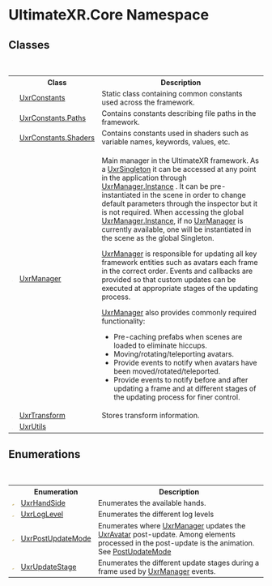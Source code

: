 # UltimateXR.Core Namespace

## Classes
&nbsp;<table><tr><th></th><th>Class</th><th>Description</th></tr><tr><td>![Public class](media/pubclass.gif "Public class")</td><td><a href="T_UltimateXR_Core_UxrConstants">UxrConstants</a></td><td>
Static class containing common constants used across the framework.</td></tr><tr><td>![Public class](media/pubclass.gif "Public class")</td><td><a href="T_UltimateXR_Core_UxrConstants_Paths">UxrConstants.Paths</a></td><td>
Contains constants describing file paths in the framework.</td></tr><tr><td>![Public class](media/pubclass.gif "Public class")</td><td><a href="T_UltimateXR_Core_UxrConstants_Shaders">UxrConstants.Shaders</a></td><td>
Contains constants used in shaders such as variable names, keywords, values, etc.</td></tr><tr><td>![Public class](media/pubclass.gif "Public class")</td><td><a href="T_UltimateXR_Core_UxrManager">UxrManager</a></td><td>

Main manager in the UltimateXR framework. As a <a href="T_UltimateXR_Core_Components_Singleton_UxrSingleton_1">UxrSingleton</a> it can be accessed at any point in the application through <a href="P_UltimateXR_Core_Components_Singleton_UxrSingleton_1_Instance">UxrManager.Instance</a> . It can be pre-instantiated in the scene in order to change default parameters through the inspector but it is not required. When accessing the global <a href="P_UltimateXR_Core_Components_Singleton_UxrSingleton_1_Instance">UxrManager.Instance</a>, if no <a href="T_UltimateXR_Core_UxrManager">UxrManager</a> is currently available, one will be instantiated in the scene as the global Singleton.

<a href="T_UltimateXR_Core_UxrManager">UxrManager</a> is responsible for updating all key framework entities such as avatars each frame in the correct order. Events and callbacks are provided so that custom updates can be executed at appropriate stages of the updating process.

<a href="T_UltimateXR_Core_UxrManager">UxrManager</a> also provides commonly required functionality:
&nbsp;<ul><li>Pre-caching prefabs when scenes are loaded to eliminate hiccups.</li><li>Moving/rotating/teleporting avatars.</li><li>Provide events to notify when avatars have been moved/rotated/teleported.</li><li>Provide events to notify before and after updating a frame and at different stages of the updating process for finer control.</li></ul></td></tr><tr><td>![Public class](media/pubclass.gif "Public class")</td><td><a href="T_UltimateXR_Core_UxrTransform">UxrTransform</a></td><td>
Stores transform information.</td></tr><tr><td>![Public class](media/pubclass.gif "Public class")</td><td><a href="T_UltimateXR_Core_UxrUtils">UxrUtils</a></td><td /></tr></table>

## Enumerations
&nbsp;<table><tr><th></th><th>Enumeration</th><th>Description</th></tr><tr><td>![Public enumeration](media/pubenumeration.gif "Public enumeration")</td><td><a href="T_UltimateXR_Core_UxrHandSide">UxrHandSide</a></td><td>
Enumerates the available hands.</td></tr><tr><td>![Public enumeration](media/pubenumeration.gif "Public enumeration")</td><td><a href="T_UltimateXR_Core_UxrLogLevel">UxrLogLevel</a></td><td>
Enumerates the different log levels</td></tr><tr><td>![Public enumeration](media/pubenumeration.gif "Public enumeration")</td><td><a href="T_UltimateXR_Core_UxrPostUpdateMode">UxrPostUpdateMode</a></td><td>
Enumerates where <a href="T_UltimateXR_Core_UxrManager">UxrManager</a> updates the <a href="T_UltimateXR_Avatar_UxrAvatar">UxrAvatar</a> post-update. Among elements processed in the post-update is the animation. See <a href="P_UltimateXR_Core_UxrManager_PostUpdateMode">PostUpdateMode</a></td></tr><tr><td>![Public enumeration](media/pubenumeration.gif "Public enumeration")</td><td><a href="T_UltimateXR_Core_UxrUpdateStage">UxrUpdateStage</a></td><td>
Enumerates the different update stages during a frame used by <a href="T_UltimateXR_Core_UxrManager">UxrManager</a> events.</td></tr></table>&nbsp;

